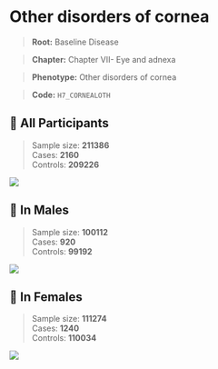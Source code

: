 # Other disorders of cornea

> **Root:** Baseline Disease  

> **Chapter:** Chapter VII- Eye and adnexa  

> **Phenotype:** Other disorders of cornea  

> **Code:** `H7_CORNEALOTH`

## 🧪 All Participants  
> Sample size: **211386**  
> Cases: **2160**  
> Controls: **209226**
<img src="/Disease/Figures/ALL/Incidence/H7_CORNEALOTH.png"/>
<CsvTable src="/public/Disease/Data/ALL/Incidence/COX_H7_CORNEALOTH.csv" label="🔍 View full results" />

## 👨 In Males  
> Sample size: **100112**  
> Cases: **920**  
> Controls: **99192**
<img src="/Disease/Figures/Male/Incidence/H7_CORNEALOTH.png"/>
<CsvTable src="/public/Disease/Data/Male/Incidence/COX_H7_CORNEALOTH.csv" label="🔍 View full results" />

## 👩 In Females  
> Sample size: **111274**  
> Cases: **1240**  
> Controls: **110034**
<img src="/Disease/Figures/Female/Incidence/H7_CORNEALOTH.png"/>
<CsvTable src="/public/Disease/Data/Female/Incidence/COX_H7_CORNEALOTH.csv" label="🔍 View full results" />
